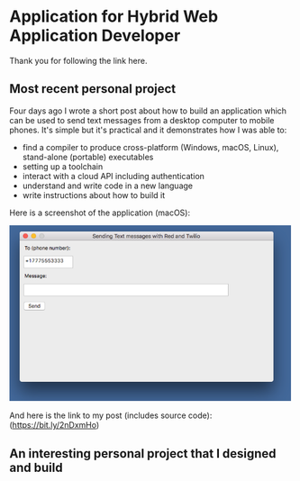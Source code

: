 # Application for Hybrid Web Application Developer

Thank you for following the link here.

## Most recent personal project

Four days ago I wrote a short post about how to build an application which can be used to send text messages from a desktop computer to mobile phones. It's simple but it's practical and it demonstrates how I was able to:
- find a compiler to produce cross-platform (Windows, macOS, Linux), stand-alone (portable) executables
- setting up a toolchain 
- interact with a cloud API including authentication
- understand and write code in a new language
- write instructions about how to build it

Here is a screenshot of the application (macOS):

<img src="Sending Text Messages with Red and Twilio_1.png" alt="Sending Text Messages with Red and Twilio" width="500" />

And here is the link to my post (includes source code): (https://bit.ly/2nDxmHo)

## An interesting personal project that I designed and build




